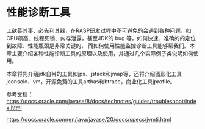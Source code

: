 # 性能诊断工具

工欲善其事、必先利其器，在RASP研发过程中不可避免的会遇到各种问题，如CPU飙高、线程死锁、内存泄露，甚至JDK的 bug 等，如何快速、准确的的定位到故障、性能瓶颈是非常关键的，
而如何使用性能监控诊断工具能够帮我们。本章主要介绍各种性能诊断工具的原理以及使用，并通过几个实际例子类说明如何使用。

本章将先介绍jdk自带的工具如jps、jstack和jmap等，还将介绍图形化工具 jconsole、vm，开源免费的工具arthas和btrace，商业化工具jprofile。


参考文档：https://docs.oracle.com/javase/8/docs/technotes/guides/troubleshoot/index.html

https://docs.oracle.com/en/java/javase/20/docs/specs/jvmti.html


